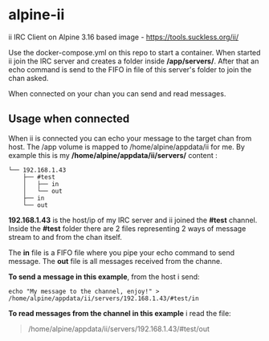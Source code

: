 
# alpine-ii

ii IRC Client on Alpine 3.16 based image - https://tools.suckless.org/ii/

Use the docker-compose.yml on this repo to start a container.
When started ii join the IRC server and creates a folder inside **/app/servers/**.
After that an echo command is send to the FIFO in file of this server's folder to join the chan asked.

When connected on your chan you can send and read messages.

## Usage when connected

 When ii is connected you can echo your message to the target chan from host. 
 The /app volume is mapped to /home/alpine/appdata/ii for me.
 By example this is my **/home/alpine/appdata/ii/servers/** content :

    └── 192.168.1.43
        ├── #test
        │   ├── in
        │   └── out
        ├── in
        └── out
     
**192.168.1.43** is the host/ip of my IRC server and ii joined the **#test** channel.
Inside the **#test** folder there are 2 files representing 2 ways of message stream to and from the chan itself.

The **in** file is a FIFO file where you pipe your echo command to send message.
The **out** file is all messages received from the channe.

**To send a message in this example**, from the host i send:

    echo "My message to the channel, enjoy!" > /home/alpine/appdata/ii/servers/192.168.1.43/#test/in

**To read messages from the channel in this example** i read the file:

> /home/alpine/appdata/ii/servers/192.168.1.43/#test/out
